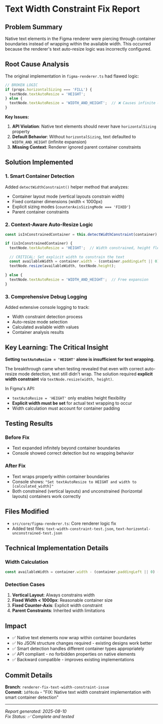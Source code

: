 # Text Width Constraint Fix Report

## Problem Summary
Native text elements in the Figma renderer were piercing through container boundaries instead of wrapping within the available width. This occurred because the renderer's text auto-resize logic was incorrectly configured.

## Root Cause Analysis
The original implementation in `figma-renderer.ts` had flawed logic:
```typescript
// BROKEN LOGIC
if (props.horizontalSizing === 'FILL') {
  textNode.textAutoResize = 'HEIGHT';
} else {
  textNode.textAutoResize = 'WIDTH_AND_HEIGHT';  // ❌ Causes infinite expansion
}
```

**Key Issues:**
1. **API Violation**: Native text elements should never have `horizontalSizing` property
2. **Default Behavior**: Without `horizontalSizing`, text defaulted to `WIDTH_AND_HEIGHT` (infinite expansion)  
3. **Missing Context**: Renderer ignored parent container constraints

## Solution Implemented

### 1. Smart Container Detection
Added `detectWidthConstraint()` helper method that analyzes:
- Container layout mode (vertical layouts constrain width)
- Fixed container dimensions (width < 1000px)
- Explicit sizing modes (`counterAxisSizingMode === 'FIXED'`)
- Parent container constraints

### 2. Context-Aware Auto-Resize Logic
```typescript
const isInConstrainedContainer = this.detectWidthConstraint(container);

if (isInConstrainedContainer) {
  textNode.textAutoResize = 'HEIGHT';  // Width constrained, height flexible
  
  // CRITICAL: Set explicit width to constrain the text
  const availableWidth = container.width - (container.paddingLeft || 0) - (container.paddingRight || 0);
  textNode.resize(availableWidth, textNode.height);
  
} else {
  textNode.textAutoResize = 'WIDTH_AND_HEIGHT';  // Free expansion
}
```

### 3. Comprehensive Debug Logging
Added extensive console logging to track:
- Width constraint detection process
- Auto-resize mode selection  
- Calculated available width values
- Container analysis results

## Key Learning: The Critical Insight

**Setting `textAutoResize = 'HEIGHT'` alone is insufficient for text wrapping.**

The breakthrough came when testing revealed that even with correct auto-resize mode detection, text still didn't wrap. The solution required **explicit width constraint** via `textNode.resize(width, height)`.

In Figma's API:
- `textAutoResize = 'HEIGHT'` only enables height flexibility
- **Explicit width must be set** for actual text wrapping to occur
- Width calculation must account for container padding

## Testing Results

### Before Fix
- Text expanded infinitely beyond container boundaries
- Console showed correct detection but no wrapping behavior

### After Fix  
- Text wraps properly within container boundaries
- Console shows: `"Set textAutoResize to HEIGHT and width to [calculated_width]"`
- Both constrained (vertical layouts) and unconstrained (horizontal layouts) containers work correctly

## Files Modified
- `src/core/figma-renderer.ts`: Core renderer logic fix
- Added test files: `text-width-constraint-test.json`, `text-horizontal-unconstrained-test.json`

## Technical Implementation Details

### Width Calculation
```typescript
const availableWidth = container.width - (container.paddingLeft || 0) - (container.paddingRight || 0);
```

### Detection Cases
1. **Vertical Layout**: Always constrains width
2. **Fixed Width < 1000px**: Reasonable container size  
3. **Fixed Counter-Axis**: Explicit width constraint
4. **Parent Constraints**: Inherited width limitations

## Impact
- ✅ Native text elements now wrap within container boundaries
- ✅ No JSON structure changes required - existing designs work better
- ✅ Smart detection handles different container types appropriately  
- ✅ API compliant - no forbidden properties on native elements
- ✅ Backward compatible - improves existing implementations

## Commit Details
**Branch**: `renderer-fix-text-width-constraint-issue`  
**Commit**: `1df0cda` - "FIX: Native text width constraint implementation with smart container detection"

---
*Report generated: 2025-08-10*  
*Fix Status: ✅ Complete and tested*